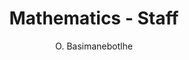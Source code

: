 ---
layout: profile
fname: Othusitse 
lname: Basimanebotlhe
prefix: Dr
name: Dr. Othusitse Basimanebotlhe
department: Mathematics
title: Mathematics - Staff
position: Lecturer
subtitle: O. Basimanebotlhe
qualifications:
    - BSc (Mathematics), University of Botswana, 2005.
    - MSc (Stochastic Processes & Mathematical Statistics), University of Botswana, 2007.
    - PGDE , University of Botswana, 2009. PhD (Mathematics), Harbin Institute of Technology, China, 2015
office: Block 208, Office 210
email: othusitse.basimanebotlhe@mopipi.ub.bw
phone: 355-2125
img: mathsteam_osb.jpg
bio: Lecturer in the Department of Mathematics.

areas: Stochastic Processes, Control Theory, Insurance Mathematics & Mathematical Finance. Calculus.

research: Stochastic Processes, Control Theory, Insurance Mathematics & Mathematical Finance. Calculus.

publications: 
    - Othusitse Basimanebotlhe & Xiaoping Xue, Stochastic optimal control to a nonlinear differential game, Advances in Difference Equations 2014:266, DOI: 10.1186/1687-1847-2014-266.
    - Othusitse Basimanebotlhe & Xiaoping Xue, Stochastic Optimal Investment under Inflationary Market with Minimum Guarantee for DC Pension Plans, 2015, Journal of Mathematical Research, DOI: http://dx.doi.org/10.5539/jmr.v7n3p1
    - O. S. Basimanebotlhe, O. A. Daman & J. Prakash, Integration of the Markov chain model and Alonso’s general theory of movement in analyzing spatial interaction, 2009. Far East Journal of Theoretical Statistics. Vol 28, Issue 2, pg 173-188.
    - S. Sani, O.A. Daman, O.S. Basimanebotlhe and B. T. Olabode, Generalized Steady-State Probabilities for the M/G/C Queue with Heterogeneous Servers: Implications for Quality assuarance in system operations, 2012. www.academia.edu.
    - O. S. Basimanebotlhe, O.A. Daman and J. Prakash, A Critical Review on Migration Models with Emphasis on Markov Chain Model. Bulletin of Pure and Applied Mathematics, 2010.


community: 
projects: "Optimal Control of Assets Allocation on a Defined Contribution Pension Plan. (2017)."

---